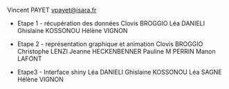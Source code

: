 Vincent PAYET vpayet@isara.fr

- Etape 1 - récupération des données 
Clovis BROGGIO
Léa DANIELI
Ghislaine KOSSONOU
Hélène VIGNON

- Etape 2 - représentation graphique et animation
Clovis BROGGIO
Christophe LENZI
Jeanne HECKENBENNER
Pauline M PERRIN
Manon LAFONT

- Etape3 - Interface shiny
Léa DANIELI
Ghislaine KOSSONOU
Léa SAGNE
Hélène VIGNON